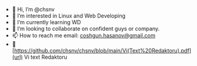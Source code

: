 - 👋 Hi, I’m @chsnv
- 👀 I’m interested in Linux and Web Developing
- 🌱 I’m currently learning WD 
- 💞️ I’m looking to collaborate on confident guys or company.
- 📫 How to reach me email: coshgun.hasanov@gmail.com
- :book: [https://github.com/chsnv/chsnv/blob/main/Vi(Text%20Redaktoru).pdf](url) Vi text Redaktoru
<!---
chsnv/chsnv is a ✨ special ✨ repository because its `README.md` (this file) appears on your GitHub profile.
You can click the Preview link to take a look at your changes.
--->
